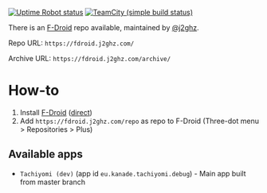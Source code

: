 [![Uptime Robot status](https://img.shields.io/uptimerobot/status/m779170343-e10322ff65f84f0129b0daf9.svg?label=TeamCity)](https://status.j2ghz.com/779170343)
[![TeamCity (simple build status)](https://img.shields.io/teamcity/https/tc.j2ghz.com/s/Tachiyomi_Build.svg?label=DevVersion)](https://tc.j2ghz.com/viewType.html?buildTypeId=Tachiyomi_Build&guest=1)


There is an [F-Droid](https://f-droid.org/repository/browse/?fdid=org.fdroid.fdroid) repo available, maintained by [@j2ghz](https://github.com/j2ghz).

Repo URL: `https://fdroid.j2ghz.com/`

Archive URL: `https://fdroid.j2ghz.com/archive/`

# How-to
1. Install [F-Droid](https://f-droid.org/repository/browse/?fdid=org.fdroid.fdroid) ([direct](https://f-droid.org/FDroid.apk))
2. Add `https://fdroid.j2ghz.com/repo` as repo to F-Droid (Three-dot menu > Repositories > Plus)

## Available apps
* `Tachiyomi (dev)` (app id `eu.kanade.tachiyomi.debug`) - Main app built from master branch